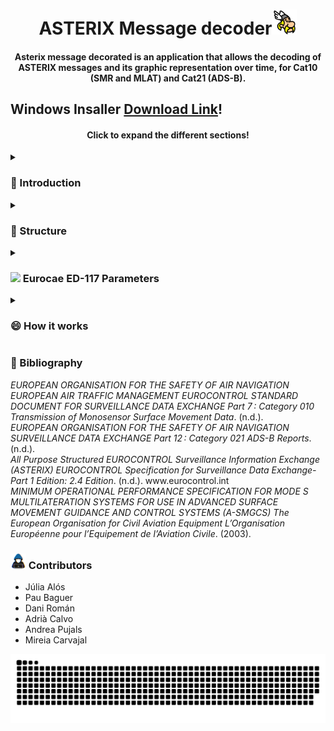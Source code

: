 <div align="center">
<h1 align="center">ASTERIX Message decoder<img src="https://github.com/PauBaguer/asterix-visualizer/blob/master/assets/asterix_color.png" width="40"></h1>
<h4 align="center">Asterix message decorated is an application that allows the decoding of ASTERIX messages and its graphic representation over time, for Cat10 (SMR and MLAT) and Cat21 (ADS-B).</h4>
</div>

<h2>Windows Insaller <a href="https://drive.google.com/file/d/1WlXx4roW8zsHD-r-6kqVpVRViwYNzflQ/view?usp=sharing" >Download Link</a>!</h2>

<h4 align="center">Click to expand the different sections!</h4>
</div>
<details>
  <summary><h3>👋 Introduction</h3></summary>
  <p align="justify">The ASTERIX (stands for All Purpose STructured Eurocontrol Surveillance Information EXchange) protocol, is an ATM Surveillance Data Binary Messaging Format which allows the exchanging of information between any surveillance and automation system. ASTERIX is designed for communication media with limited bandwidth, this is why it follows rules that enable it to transmit all the information needed, with the smallest data load possible and without any loss of information during the whole process. </p>
    <p align="justify">This software only decodes Cat 10 for SMR and MLAT and Cat 21 for ADS-B, with the aim of analyzing real traffic on the Airport Surface (SMR and MLAT), in approx/takeoffs (MLAT) and analyzing ADS-B trajectories in Airport surface and in flight.</p>

<p align="justify">This software only decodes Cat 10 for SMR and MLAT and Cat 21 for ADS-B, with the aim of analyzing real traffic on the Airport Surface (SMR and MLAT), in approx/takeoffs (MLAT) and analyzing ADS-B trajectories in Airport surface and in flight.</p>
<h4>Cat10</h4>
<p align="justify">The SMR system (surface radar is a non-cooperative surveillance system) is capable of detecting and locating targets, whether mobile or fixed, in airport maneuvering and parking areas.</p>
<p align="justify">The MLAT (Multilateration) system consists of receiving the signal transmitted from an aircraft or vehicle on the ground by several sensors in the vicinity. It is based on the TDOA principle (Time Differential Of Arrival), the difference in arrival time between the signals of a transponder received in several receivers. For the positioning of a target in 3D, at least 4 receivers are necessary.</p>
<h4>Cat21</h4>
<p align="justify">In the ADS (Automatic Dependent Surveillance) system, it is the aircraft that supplies the information automatically, through a data link (satellite, VHF, HF, Mode S). The information is obtained from the on-board positioning and navigation systems, and includes the flight identifier, the time, immediate maneuvers of the aircraft, radii of gyration, type of aircraft, among others.</p>
</details>

<details>
  <summary><h3>📝 Structure</h3></summary>

  <h4><img src="https://media2.giphy.com/media/QssGEmpkyEOhBCb7e1/giphy.gif?cid=ecf05e47a0n3gi1bfqntqmob8g9aid1oyj2wr3ds3mg700bl&rid=giphy.gif" width ="15">
General Structure Diagram</h4>

This Application has been created using the Web technologies explained in a section below. As a consequence the primary languages used have been Javascript (as Typescript), HTML and CSS.

The general architecture of the program consists on two main threads provided by an Electron App. All Electron Apps have two main processes called Main and Renderer. They can be thought of a typical server-client relation where the Renderer is a Web client and the Main thread is the server. Communication between both of them is handled by the Inter-process communication (IPC) which is a fast HTTP based information exchange. Both threads have its Workers. Workers allow the creation of new processes that are separate from the parent process thus not blocking the application on calculation-intensive tasks. Heavy calculations like file decoding, file writing and performance parameters calculations have been offloaded to Workers.

The Main thread consists on the main file (index.ts) that will launch the application and the Renderer thread. On the other hand, several functions (IPC-triggered functions) will be executed based on events sent by the Renderer (such as open a file, or give me the first 10 messages from a list). The functions are:

- loadFileIpc: open the file picker and load a file.
- sliceMainBuffer: divide a file Buffer into several Buffers containing individual messages.
- getMessagesIpcWorker: decode all the buffers in a Worker. Calls the cat10_decoder and cat21_decoder classes which handle the decoding of each message.
- getMessagesIpcSlices: send me 10000 messages.
- startCalculationOfPerformanceData: start the calculation of the performance parameters.
- parametersResults: send me the results from the parameter calculation.
- writeCsvFile: Write a csv file in a separate Worker.
- writeKmlFile: Write a kml file in a separate Worker.
- tableProtocol: Apply filters, search and give me the messages I need to render in the table based on current page.

The Renderer thread is divided in files describing the rendered objects and pages (.svelte) and the scripts (.ts) which handle the Map and Simulation logic. The main HTTP based Svelte files are App.svelte (general structure and Map), ExpandableTable.svelte (Table view) and Parameters.svelte (performance parameters view). The scripts consist on map.ts (initializing the map), graphicsLayer.ts (3D objects logic and layer management), groundLayer.ts (ground markers and layer management) and areaLayer.ts (ground areas definition). Finally Simulation.svelte handles the Sim logic and its rendered controls. Some of this work is distributed to Web-workers for a smoother operation.

<div align="center">
    <img src="https://github.com/PauBaguer/asterix-visualizer/blob/master/assets/asterix_arq.drawio.png"  width = 80%>
    </div>

  <h4><img src="https://media2.giphy.com/media/QssGEmpkyEOhBCb7e1/giphy.gif?cid=ecf05e47a0n3gi1bfqntqmob8g9aid1oyj2wr3ds3mg700bl&rid=giphy.gif" width ="15">
Libraries utilized & software Stack</h4>

The main libraries utilized to produce this Web Application are the following:

- ElectronJS: Allows the creation of a Web based Desktop application for any platform (Windows, MacOS or Linux). The main architecture it provides is explained above.
- Typescript: provides type-safety on top of Javascript for a more smooth developer experience.
- Svelte.js: Frontend compiler that provides a reactive DOM and faster performance to create rich Web Applications.
- ArcGIS API for JavaScript: Lightweight yet powerful library for embedding maps and data visualization in web applications.
- Bootstrap 5: CSS Framework that provides several UI components such as buttons, menus, sliders...

Other libraries used consist on Geolib for coordinate conversion and geometric operations, GeoJSON to quickly convert to KML and Array-search for searches.

<div align="center">
    <img src="https://github.com/PauBaguer/asterix-visualizer/blob/master/assets/libraries.drawio.png"  width = 80%>
    </div>

<h4><img src="https://media2.giphy.com/media/QssGEmpkyEOhBCb7e1/giphy.gif?cid=ecf05e47a0n3gi1bfqntqmob8g9aid1oyj2wr3ds3mg700bl&rid=giphy.gif" width ="15">
Main Data Classes</h4>
  
Given the nature of the Javascript language, only a few data classes have been used. On this section we explain them.

<details>
  <summary><h5>Cat10 (click to expand)</h5></summary>

```ts
export class Cat10 {
  id: number;
  class: "Cat10";
  message_type: string;
  instrument: string;
  data_source_identifier: DataSourceIdentifier;
  target_report_description: TargetReportDescription;
  wgs_84_coordinates: WGS_84_coordinates;
  polar_coordinates: PolarCoordinates;
  cartesian_coordinates: CartesianCoordinates;
  calculated_track_velocity_polar_coordinates: PolarCoordinates;
  calculated_track_velocity_cartesian_coordinates: CartesianCoordinates;
  mod_3A_code: Mod3ACode;
  flight_level: FlightLevel;
  measured_height: string;
  amplitude_of_primary_plot: number;
  time_of_day: number;
  track_number: number;
  track_status: TrackStatus;
  calculated_acceleration: CalculatedAcceleration;
  target_address: string;
  target_identification: TargetIdentification;
  mode_s_mb_data: string[];
  target_size_and_orientation: TargetSizeAndOrientation;
  presence: Presence[];
  vehicle_fleet_identification: string;
  preprogrammed_message: PreprogrammedMessage;
  standard_deviation_of_position: StandardDeviationOfPosition;
  system_status: SystemStatus;

[...]

  interface DataSourceIdentifier {
    SAC: string;
    SIC: string;
  }

  interface TargetReportDescription {
    TYP: string;
    DCR: string;
    CHN: string;
    GBS: string;
    CRT: string;
    SIM?: string;
    TST?: string;
    RAB?: string;
    LOP?: string;
    TOT?: string;
    SPI?: string;
  }

  interface WGS_84_coordinates {
    latitude: number;
    longitude: number;
  }

  interface PolarCoordinates {
    r: number;
    theta: number;
  }

  interface CartesianCoordinates {
    x: number;
    y: number;
  }

  interface Mod3ACode {
    V: string;
    G: string;
    L: string;
    Mode: string;
  }

  interface FlightLevel {
    V: string;
    G: string;
    FlightLevel: string;
  }

  interface TrackStatus {
    CNF: string;
    TRE: string;
    CST: string;
    MAH: string;
    TCC: string;
    STH: string;
    TOM?: string;
    DOU?: string;
    MRS?: string;
    GHO?: string;
  }

  interface CalculatedAcceleration {
    Ax: number;
    Ay: number;
  }

  interface TargetIdentification {
    STI: string;
    target_identification: string;
  }

  interface TargetSizeAndOrientation {
    Lenght: string;
    Orinetation?: string;
    Width?: string;
  }

  interface Presence {
    DRHO: string;
    DTHETA: string;
  }

  interface PreprogrammedMessage {
    TRB: string;
    MSG: string;
  }

  interface StandardDeviationOfPosition {
    X_component: string;
    Y_component: string;
    Covariance: string;
  }

  interface SystemStatus {
    NOGO: string;
    OVL: string;
    TSV: string;
    DIV: string;
    TTF: string;
  }
}
```

</details>

Cat10 contains all the data items that can appear in Eurocontrol's SURVAILLANCE DATA EXCHANGE Part 7: Category 010 document. This will consist on the transmission of data by mainly airport sensors.
During decoding this class is going to be utilized to parse all the binary data in to the corresponding fields.

<details>
  <summary><h5>Cat21 (click to expand)</h5></summary>

```ts
export class Cat21 {
  id: number;
  class: "Cat21";
  instrument: "ADS-B";
  aircraft_operational_status: AircraftOperationalStatus;
  data_source_identifier: DataSourceIdentifier;
  service_identification: string;
  service_management: string;
  emitter_category: string;
  target_report_descriptor: TargetReportDescriptor;
  mod_3A_code: string;
  time_applicability_position: number;
  time_applicability_velocity: number;
  time_message_reception_position: number;
  time_message_reception_position_high: number;
  time_message_reception_velocity: number;
  time_message_reception_velocity_high: number;
  time_ASTERIX_report_transmission: number;
  target_address: string;
  quality_indicator: QualityIndicator;
  tarjectory_intent: TrajectoryIntent;
  wgs_84_coordinates: WGS_84_coordinates;
  wgs_84_coordinates_high: WGS_84_coordinates;
  message_amplitude: string;
  geometric_height: string;
  flight_level: string;
  selected_altitude: SelectedAltitude;
  final_state_selected_altitude: FinalStateSelectedAltitude;
  air_speed: string;
  true_airspeed: string;
  magnetic_heading: string;
  barometric_vertical_rate: string;
  geometric_vertical_rate: string;
  airborne_ground_vector: AirborneGroundVector;
  track_number: number;
  track_angle_rate: string;
  target_identification: string;
  target_status: TargetStatus;
  mops_version: MOPSv;
  met_information: MetInformation;
  roll_angle: string;
  mode_s_mb_data: string[];
  acas_resolution_advisory_report: ACAS_ResolutioinAdvisorReport;
  surface_capabilities_and_characteristics: SurfaceCapabilitiesAndCharacteristics;
  //data_ages
  receiver_ID: string;
  Aircraft_Operational_Status_age: number;
  Target_Report_Descriptor_age: number;
  Mode_3A_Code_age: number;
  Quality_Indicators_age: number;
  Trajectory_Intent_age: number;
  Message_Amplitude_age: number;
  Geometric_Height_age: number;
  Flight_Level_age: number;
  Intermediate_State_Selected_Altitude_age: number;
  Final_State_Selected_Altitude_age: number;
  Air_Speed_age: number;
  True_Air_Speed_age: number;
  Magnetic_Heading_age: number;
  Barometric_Vertical_Rate_age: number;
  Geometric_Vertical_Rate_age: number;
  Ground_Vector_age: number;
  Track_Angle_Rate_age: number;
  Target_Identification_age: number;
  Target_Status_age: number;
  Met_Information_age: number;
  Roll_Angle_age: number;
  ACAS_Resolution_Advisory_age: number;
  Surface_Capabilities_and_Characteristics_age: number;
  Pic_accuracy: number;

[...]

interface AircraftOperationalStatus {
  RA: string;
  TC: string;
  TS: string;
  ARV: string;
  CDTI: string;
  TCAS: string;
  SA: string;
}

interface DataSourceIdentifier {
  SAC: string;
  SIC: string;
}

interface TargetReportDescriptor {
  ATP: string;
  ARC: string;
  RC: string;
  RAB: string;
  DCR?: string;
  GBS?: string;
  SIM?: string;
  TST?: string;
  SAA?: string;
  CL?: string;
  IPC?: string;
  NOGO?: string;
  CPR?: string;
  LDPJ?: string;
  RCF?: string;
}

interface QualityIndicator {
  NUCr_or_NACv?: string;
  NUCp_or_NIC?: string;
  NICBARO?: string;
  SIL?: string;
  NACp?: string;
  SILsupplement?: string;
  SDA?: string;
  GVA?: string;
  PIC?: string;
}

interface TrajectoryIntent {
  TIS: boolean;
  NAV?: string;
  NVB?: string;
  TID: boolean;
  TIDvec?: TIData[];
}

interface TIData {
  TCA: string;
  NC: string;
  TCPnumber: string;
  Altitude: string;
  Latitude: string;
  Longitud: string;
  PointType: string;
  TD: string;
  TRA: string;
  TOA: string;
  TOV: string;
  TTR: string;
}

interface SelectedAltitude {
  SAS: string;
  Source: string;
  Altitude: string;
}

interface FinalStateSelectedAltitude {
  MV: string;
  AH: string;
  AM: string;
  Altitude: string;
}

interface AirborneGroundVector {
  GroundSpeed: string;
  TrackAngle: string;
}

interface TargetStatus {
  ICF: string;
  LNAV: string;
  PS: string;
  SS: string;
}

interface MOPSv {
  VNS: string;
  VN: string;
  LTT: string;
}

interface MetInformation {
  WS?: string;
  WD?: string;
  TMP?: string;
  TRB?: string;
}

interface ACAS_ResolutioinAdvisorReport {
  TYP: string;
  STYP: string;
  ARA: string;
  RAC: string;
  RAT: string;
  MTE: string;
  TTI: string;
  TID: string;
}

interface SurfaceCapabilitiesAndCharacteristics {
  POA: string;
  CDTI: string;
  B2low: string;
  RAS: string;
  IDENT: string;
  LW?: string;
}

export interface WGS_84_coordinates {
  latitude: number;
  longitude: number;
}

```

</details>

Cat21 contains all the data items that can appear in Eurocontrol's SURVAILLANCE DATA EXCHANGE Part 12: Category 021 document. This will consist on ADS-B reports.
During decoding this class is going to be utilized to parse all the binary data in to the corresponding fields.

<details>
  <summary><h5>Plane (click to expand)</h5></summary>

```ts
export interface Plane {
  latitude: number;
  longitude: number;
  level: number; //FL
  geometric_height: number; //ft
  target_identification: string;
  target_address: string;
  graphic: Graphic | undefined;
  pathGraphic: Graphic | undefined;
  heading: number;
  adsb_msgs: Cat21[];
}
```

</details>
  Type class that marks a template for the information related with a Plane. This template is used for keeping track of the different planes during simulation. A derivative of this interface is also used holding SMR, MLAT and ADS-B information.
  Messages are discriminated by track number or target address depending on application.
</details>
<details>
  <summary><h3><img src="https://media.giphy.com/media/iY8CRBdQXODJSCERIr/giphy.gif" width="25"> Eurocae ED-117 Parameters</h3></summary>  
  <h4>Probability of false identification</h4>
  <p align="justify">The probability of false identification conrresponds to the number of times that the target identifier has changed value over an average of 5 seconds. Specifications require that this percentage must be less than 0.0001%. It is considered false identification when the MLAT system identifies the target incorrectly when it is transmitting it correctly.</p>
  <h5>Implementation</h5>
  <p align="justify">For the calculation of this parameter, only the messages that come from the MLAT system are required (only from aircraft) and at the same time they must be of type "Target Report", and contain the data item of the target identification.</p>
  <p align="justify">To find the cases in which the identification has been wrong, it is necessary to check flight by flight. For this we create a HashMap, where the key corresponds to the Target Address of the aircraft (which is a unique and permanent identifier) and in it we store the start time of the window and the correct value of the Target Identification. In addition as we have to calculate this parameter based on the area in which the plane is located, we have a counter for correct identifications and false identifications for each one of them. When increasing the counter, its position is determined based on its coordinates.</p>
  <p align="justify">Following the algorithm shown in the following figure, we obtain the counters for each of the airport areas, both for false and correct identifications, the probability of false identification being the negative cases divided by the sum of both.</p>
    <div align="center">
    <img src="https://github.com/PauBaguer/asterix-visualizer/blob/master/assets/ProbFalseIdentification.png"  width = 80%>
    </div>
  <h5>Results</h5>
  <p align="justify">Using the test file with the three systems at the Barcelona airport we have obtained the following results. Where "Total" corresponds to the number of windows and "False" to the number of windows with erroneous identifications. Finally, the Probability of False Identification is shown as a percentage, being the result of dividing the windows with false detections by the total.
  </p>
  <br>
    <div align="center">
    <img src="https://github.com/PauBaguer/asterix-visualizer/blob/master/assets/ProbFalsaIdentificationResults.PNG"  width = 80%>
    </div>
  <br>
    <p align="justify">In all areas, the limit established in document ED-117 is met, with the exception of the stands in Terminal 2, where the detection of a false identification causes an excess of 0.0001%. However, it has been verified that in this particular case, the false identification is due to the fact that the Target Identification is changed to identify two different flights of the same aircraft, and that change occurs just inside the window.</p>
  
  <br>
  <h4>Position Accuracy</h4>
  <p align="justify">In document ED-117, it states that the maximum error between the received horizontal position of a target and
          its real position, based on the area in which the aircraft is located, must be:
          <br /> &nbsp;&nbsp;- Maneuvering area and Apron: Maximum error of 7.5 m 95% of the time. And a maximum error
          of 12 m 99% of the time.
          <br /> &nbsp;&nbsp;- Stand: Maximum error of 20 m averaged in periods of 5 seconds.
          <br /> &nbsp;&nbsp;- Type 4 area: Maximum error of 20 m 95% of the time.
          <br /> &nbsp;&nbsp;- Type 5 area: Maximum error of 40 m 95% of the time.
  </p>
  <h5>Implementation</h5>
  <p align="justify">To proceed with the accuracy calculation, the aircraft must be equipped with dgps to be able to extract its data, and therefore its exact real position. Since we do not require these data in our test files, the ADS-B info is used as a reference. To reduce the errors in the calculations we will consider as valid the ADS-B messages with a Position Integrity Category &lt; 0.3 NM. To find the MLAT and ADS-B pairs, messages with the same target address and closest in time will be searched within a 50 ms search window.
</p>
<p align="justify">Once all the accuracy measurements have been obtained, such as the distance between the actual position (obtained by the ADS-B system) and the target position (obtained by the MLAT system), the limiting parameters have been extracted to compare them with the limitations established by the EUROCAE, in addition the median of all the samples and the standard deviation have been calculated to have a more significant idea of the MLAT performance.</p>
  <h5>Results</h5>
  <p align="justify">The results obtained from the test file slightly exceed the limits established for each area. However, this is because the position taken as the real one is not exact, it has its own error, and the MLAT and ADS-B system are not synchronous, so the sum of all these uncertainties increases the error of the measurements. But if we look at the average values, these are within the acceptable limits, in addition, the standard deviation of the measurements are small, with which we can affirm that in most cases the requirements are met.</p>
  <br>
  <div align="center">
  <img src="https://github.com/PauBaguer/asterix-visualizer/blob/master/assets/PositionAccuracy.PNG" width = 80%>
</div>
</details>

<details>
  <summary><h3>😄 How it works</h3></summary>
  <h5>Installation</h5>
  <p>Download the <a href="https://drive.google.com/file/d/1WlXx4roW8zsHD-r-6kqVpVRViwYNzflQ/view?usp=sharing" >executable</a> for Windows</p>
  <h5>First steps</h5>
  <p align="justify">On the main page you will find the main commands. Insert the ASTERIX file to be decoded, export the decoded data to csv or the routes to kml and control the simulation as you like.</p>
  <p align="justify">The simulation controls allow you to start, stop and restart the simulation. Also, move forwards and backwards, and change the speed of the simulation time. Decide what traffic you want to see and if you want to see or hide the different areas of the airport. By clicking on the path of an airplane you will be able to consult the main information that its message contained at that moment, you can also view the airplanes in 3D!</p>
    <br>
  
  <img src="https://github.com/PauBaguer/asterix-visualizer/blob/master/assets/GeneralSettings.gif" width = 49%>
  <img src="https://github.com/PauBaguer/asterix-visualizer/blob/master/assets/Navbar.gif" width = 49%>
      <h5>Map and simulation</h5>
  <p align="justify">The simulation controls allow you to start, stop and restart the simulation. Also, move forwards and backwards, and change the speed of the simulation time. Decide what traffic you want to see and if you want to see or hide the different areas of the airport. By clicking on the path of an airplane you will be able to consult the main information that its message contained at that moment, you can also view the airplanes in 3D!</p>
    <div align="center">
       <img src="https://github.com/PauBaguer/asterix-visualizer/blob/master/assets/DemoFalseIdentification.PNG" width = 80%>
  </div>
  <h5>Explore all the data</h5>
  <p align="justify">Look at all the information that the different data items of the messages offer you. Filter by category, by system, by type of message. Search for a specific target address, target identification or track number and much more.</p>
    <br>
      <div align="center">
  <img src="https://github.com/PauBaguer/asterix-visualizer/blob/master/assets/Table.gif" width = 80%>
  </div>
  <h5>Export data to csv...</h5>
    <div align="center">
  <img src="https://github.com/PauBaguer/asterix-visualizer/blob/master/assets/DataCsv.gif" width = 80%>
  </div>
  <h5>Export routes to kml...</h5>
    <div align="center">
  <img src="https://github.com/PauBaguer/asterix-visualizer/blob/master/assets/DataKml.gif" width = 80%>
  </div>
    <h5>EUROCAE ED-117 parameters</h5>
    <p align="justify">When the decoded file contains traffic from the MLAT system, the software itself will calculate the Probability False Identification and Position Accuracy parameters, to verify the operation of the sensors.</p>
    <div align="center">
       <img src="https://github.com/PauBaguer/asterix-visualizer/blob/master/assets/DemoFalseIdentification.PNG" width = 80%>
  <img src="https://github.com/PauBaguer/asterix-visualizer/blob/master/assets/DemoAccuracy.PNG" width = 80%>
  </div>

</details>

<h3>📄 Bibliography</h3>

<div class="csl-entry"><i>EUROPEAN ORGANISATION FOR THE SAFETY OF AIR NAVIGATION EUROPEAN AIR TRAFFIC MANAGEMENT EUROCONTROL STANDARD DOCUMENT FOR SURVEILLANCE DATA EXCHANGE Part 7 : Category 010 Transmission of Monosensor Surface Movement Data</i>. (n.d.).</div>

<div class="csl-entry"><i>EUROPEAN ORGANISATION FOR THE SAFETY OF AIR NAVIGATION SURVEILLANCE DATA EXCHANGE Part 12 : Category 021 ADS-B Reports</i>. (n.d.).</div>

<div class="csl-entry"><i>All Purpose Structured EUROCONTROL Surveillance Information Exchange (ASTERIX) EUROCONTROL Specification for Surveillance Data Exchange-Part 1 Edition: 2.4 Edition</i>. (n.d.). www.eurocontrol.int</div>

<div class="csl-entry"><i>MINIMUM OPERATIONAL PERFORMANCE SPECIFICATION FOR MODE S MULTILATERATION SYSTEMS FOR USE IN ADVANCED SURFACE MOVEMENT GUIDANCE AND CONTROL SYSTEMS (A-SMGCS) The European Organisation for Civil Aviation Equipment L’Organisation Européenne pour l’Equipement de l’Aviation Civile</i>. (2003).</div>

<h3>       <picture><img src = "https://github.com/PauBaguer/asterix-visualizer/blob/master/assets/about_me.gif" width = 25px></picture> Contributors</h3>

- Júlia Alós
- Pau Baguer
- Dani Román
- Adrià Calvo
- Andrea Pujals
- Mireia Carvajal

<div align="center">
  <img  src="https://github.com/PauBaguer/asterix-visualizer/blob/master/assets/grid-snake.svg"
       alt="snake" />
</div>
